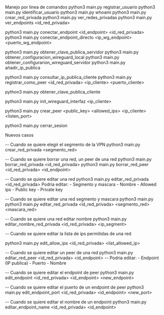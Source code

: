  Manejo por linea de comandos
python3 main.py registrar_usuario <nombre> <email> <password>
python3 main.py identificar_usuario <email> <password>
python3 main.py whoami
python3 main.py crear_red_privada <nombre>
python3 main.py ver_redes_privadas
python3 main.py ver_endpoints <id_red_privada>

python3 main.py conectar_endpoint <id_endpoint> <id_red_privada>
python3 main.py conectar_endpoint_directo <ip_wg_endpoint> <puerto_wg_endpoint>

python3 main.py obtener_clave_publica_servidor
python3 main.py obtener_configuracion_wireguard_local
python3 main.py obtener_configurarion_wireguard_servidor
python3 main.py añadir_ip_publica <ip>

python3 main.py consultar_ip_publica_cliente
python3 main.py registrar_como_peer <nombre> <id_red_privada> <ip_cliente> <puerto_cliente> 

python3 main.py obtener_clave_publica_cliente

python3 main.py init_wireguard_interfaz <ip_cliente>

python3 main.py crear_peer <public_key> <allowed_ips> <ip_cliente> <listen_port>

python3 main.py cerrar_sesion

 Nuevos casos

-- Cuando se quiere elegir el segmento de la VPN
python3 main.py crear_red_privada <nombre> <segmento_red>

-- Cuando se quiere borrar una red, un peer de una red
python3 main.py borrar_red_privada <id_red_privada>
python3 main.py borrar_red_peer <id_red_privada> <id_endpoint>


-- Cuando se quiere editar una red
     python3 main.py editar_red_privada <id_red_privada>
     Podria editar:
    - Segmento y mascara
    - Nombre
    - Allowed ips
    - Public key
    - Private key

-- Cuando se quiere editar una red segmento y mascara
    python3 main.py python3 main.py editar_red_privada <id_red_privada> <segmento_red> <mascara_red>

-- Cuando se quiere una red editar nombre
    python3 main.py editar_nombre_red_privada <id_red_privada> <ip_segment>

-- Cuando se quiere editar la lista de ips permitidas de una red

python3 main.py edit_allow_ips <id_red_privada> <list_allowed_ip>


-- Cuando se quiere editar un peer de una red
python3 main.py editar_red_peer <id_red_privada> <id_endpoint>
-- Podria editar:
    - Endpoint (IP publica)
    - Puerto
    - Nombre

-- Cuando se quiere editar el endpoint de peer
python3 main.py edit_endpoint <id_red_privada> <id_endpoint> <new_endpoint>

-- Cuando se quiere editar el puerto de un endpoint de peer
python3 main.py edit_endpoint_port <id_red_privada> <id_endpoint> <new_port>

-- Cuando se quiere editar el nombre de un endpoint
python3 main.py editar_endpoint_name <id_red_privada> <id_endpoint> <name>


